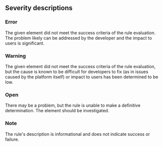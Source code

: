 ﻿## Severity descriptions

### Error

The given element did not meet the success criteria of the rule evaluation. The problem likely can be addressed by the developer and the impact to users is significant.

### Warning

The given element did not meet the success criteria of the rule evaluation, but the cause is known to be difficult for developers to fix (as in issues caused by the platform itself) or impact to users has been determined to be low.

### Open

There may be a problem, but the rule is unable to make a definitive determination. The element should be investigated.

### Note

The rule's description is informational and does not indicate success or failure.
